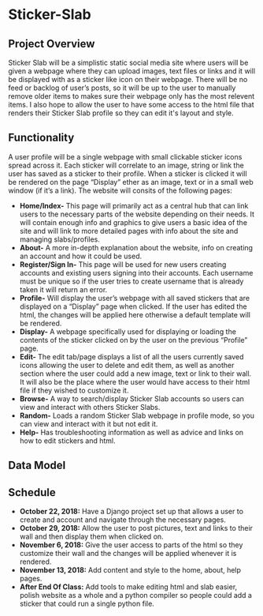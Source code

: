 # **Sticker-Slab**

## Project Overview

Sticker Slab will be a simplistic static social media site where users will be given a webpage where they can upload images, text files or links and it will be displayed with as a sticker like icon on their webpage. There will be no feed or backlog of user’s posts, so it will be up to the user to manually remove older items to makes sure their webpage only has the most relevent items. I also hope to allow the user to have some access to the html file that renders their Sticker Slab profile so they can edit it's layout and style. 


## Functionality

A user profile will be a single webpage with small clickable sticker icons spread across it. Each sticker will correlate to an image, string or link the user has saved as a sticker to their profile. When a sticker is clicked it will be rendered on the page “Display” ether as an image, text or in a small web window (if it’s a link). The website will consits of the following pages:
- **Home/Index-** This page will primarily act as a central hub that can link users to the necessary parts of the website depending on their needs. It will contain enough info and graphics to give users a basic idea of the site and will link to more detailed pages with info about the site and managing slabs/profiles.
- **About-** A more in-depth explanation about the website, info on creating an account and how it could be used.
- **Register/Sign In-** This page will be used for new users creating accounts and existing users signing into their accounts. Each username must be unique so if the user tries to create username that is already taken it will return an error.
- **Profile-** Will display the user’s webpage with all saved stickers that are displayed on a “Display” page when clicked. If the user has edited the html, the changes will be applied here otherwise a default template will be rendered.
- **Display-** A webpage specifically used for displaying or loading the contents of the sticker clicked on by the user on the previous “Profile” page. 
- **Edit-** The edit tab/page displays a list of all the users currently saved icons allowing the user to delete and edit them, as well as another section where the user could add a new image, text or link to their wall. It will also be the place where the user would have access to their html file if they wished to customize it.
- **Browse-** A way to search/display Sticker Slab accounts so users can view and interact with others Sticker Slabs.
- **Random-** Loads a random Sticker Slab webpage in profile mode, so you can view and interact with it but not edit it.
- **Help-** Has troubleshooting information as well as advice and links on how to edit stickers and html.


## Data Model

## Schedule

- **October 22, 2018:** Have a Django project set up that allows a user to create and account and navigate through the necessary pages.
- **October 29, 2018:** Allow the user to post pictures, text and links to their wall and then display them when clicked on.
- **November 6, 2018:** Give the user access to parts of the html so they customize their wall and the changes will be applied whenever it is rendered.
- **November 13, 2018:** Add content and style to the home, about, help pages. 
- **After End Of Class:** Add tools to make editing html and slab easier, polish website as a whole and a python compiler so people could add a sticker that could run a single python file.
